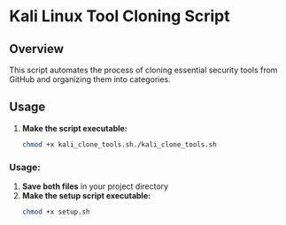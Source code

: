 # Kali Linux Tool Cloning Script

## Overview
This script automates the process of cloning essential security tools from GitHub and organizing them into categories.

## Usage

1. **Make the script executable:**
   ```bash
   chmod +x kali_clone_tools.sh./kali_clone_tools.sh
   
### Usage:

1. **Save both files** in your project directory
2. **Make the setup script executable:**
   ```bash
   chmod +x setup.sh
